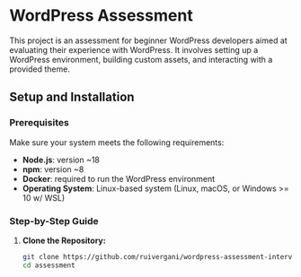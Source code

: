 # WordPress Assessment

This project is an assessment for beginner WordPress developers aimed at evaluating their experience with WordPress. It involves setting up a WordPress environment, building custom assets, and interacting with a provided theme.

## Setup and Installation

### Prerequisites

Make sure your system meets the following requirements:
- **Node.js**: version ~18
- **npm**: version ~8
- **Docker**: required to run the WordPress environment
- **Operating System**: Linux-based system (Linux, macOS, or Windows >= 10 w/ WSL)

### Step-by-Step Guide

1. **Clone the Repository:**
   ```bash
   git clone https://github.com/ruivergani/wordpress-assessment-interview-rui/.git
   cd assessment
